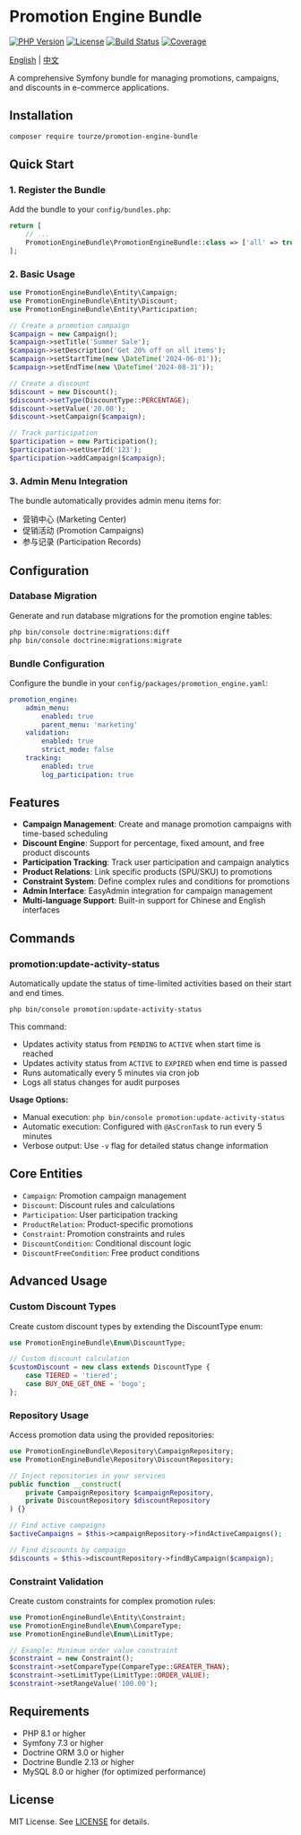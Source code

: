 # Promotion Engine Bundle

[![PHP Version](https://img.shields.io/badge/php-%3E%3D8.1-blue)](https://www.php.net/)
[![License](https://img.shields.io/badge/license-MIT-green)](LICENSE)
[![Build Status](https://img.shields.io/badge/build-passing-brightgreen)](https://github.com/tourze/promotion-engine-bundle)
[![Coverage](https://img.shields.io/badge/coverage-80%25-yellow)](https://github.com/tourze/promotion-engine-bundle)

[English](README.md) | [中文](README.zh-CN.md)

A comprehensive Symfony bundle for managing promotions, campaigns, and discounts in e-commerce applications.

## Installation

```bash
composer require tourze/promotion-engine-bundle
```

## Quick Start

### 1. Register the Bundle

Add the bundle to your `config/bundles.php`:

```php
return [
    // ...
    PromotionEngineBundle\PromotionEngineBundle::class => ['all' => true],
];
```

### 2. Basic Usage

```php
use PromotionEngineBundle\Entity\Campaign;
use PromotionEngineBundle\Entity\Discount;
use PromotionEngineBundle\Entity\Participation;

// Create a promotion campaign
$campaign = new Campaign();
$campaign->setTitle('Summer Sale');
$campaign->setDescription('Get 20% off on all items');
$campaign->setStartTime(new \DateTime('2024-06-01'));
$campaign->setEndTime(new \DateTime('2024-08-31'));

// Create a discount
$discount = new Discount();
$discount->setType(DiscountType::PERCENTAGE);
$discount->setValue('20.00');
$discount->setCampaign($campaign);

// Track participation
$participation = new Participation();
$participation->setUserId('123');
$participation->addCampaign($campaign);
```

### 3. Admin Menu Integration

The bundle automatically provides admin menu items for:
- 营销中心 (Marketing Center)
- 促销活动 (Promotion Campaigns)
- 参与记录 (Participation Records)

## Configuration

### Database Migration

Generate and run database migrations for the promotion engine tables:

```bash
php bin/console doctrine:migrations:diff
php bin/console doctrine:migrations:migrate
```

### Bundle Configuration

Configure the bundle in your `config/packages/promotion_engine.yaml`:

```yaml
promotion_engine:
    admin_menu:
        enabled: true
        parent_menu: 'marketing'
    validation:
        enabled: true
        strict_mode: false
    tracking:
        enabled: true
        log_participation: true
```

## Features

- **Campaign Management**: Create and manage promotion campaigns with time-based scheduling
- **Discount Engine**: Support for percentage, fixed amount, and free product discounts
- **Participation Tracking**: Track user participation and campaign analytics
- **Product Relations**: Link specific products (SPU/SKU) to promotions
- **Constraint System**: Define complex rules and conditions for promotions
- **Admin Interface**: EasyAdmin integration for campaign management
- **Multi-language Support**: Built-in support for Chinese and English interfaces

## Commands

### promotion:update-activity-status

Automatically update the status of time-limited activities based on their start and end times.

```bash
php bin/console promotion:update-activity-status
```

This command:
- Updates activity status from `PENDING` to `ACTIVE` when start time is reached
- Updates activity status from `ACTIVE` to `EXPIRED` when end time is passed
- Runs automatically every 5 minutes via cron job
- Logs all status changes for audit purposes

**Usage Options:**
- Manual execution: `php bin/console promotion:update-activity-status`
- Automatic execution: Configured with `@AsCronTask` to run every 5 minutes
- Verbose output: Use `-v` flag for detailed status change information

## Core Entities

- `Campaign`: Promotion campaign management
- `Discount`: Discount rules and calculations
- `Participation`: User participation tracking
- `ProductRelation`: Product-specific promotions
- `Constraint`: Promotion constraints and rules
- `DiscountCondition`: Conditional discount logic
- `DiscountFreeCondition`: Free product conditions

## Advanced Usage

### Custom Discount Types

Create custom discount types by extending the DiscountType enum:

```php
use PromotionEngineBundle\Enum\DiscountType;

// Custom discount calculation
$customDiscount = new class extends DiscountType {
    case TIERED = 'tiered';
    case BUY_ONE_GET_ONE = 'bogo';
};
```

### Repository Usage

Access promotion data using the provided repositories:

```php
use PromotionEngineBundle\Repository\CampaignRepository;
use PromotionEngineBundle\Repository\DiscountRepository;

// Inject repositories in your services
public function __construct(
    private CampaignRepository $campaignRepository,
    private DiscountRepository $discountRepository
) {}

// Find active campaigns
$activeCampaigns = $this->campaignRepository->findActiveCampaigns();

// Find discounts by campaign
$discounts = $this->discountRepository->findByCampaign($campaign);
```

### Constraint Validation

Create custom constraints for complex promotion rules:

```php
use PromotionEngineBundle\Entity\Constraint;
use PromotionEngineBundle\Enum\CompareType;
use PromotionEngineBundle\Enum\LimitType;

// Example: Minimum order value constraint
$constraint = new Constraint();
$constraint->setCompareType(CompareType::GREATER_THAN);
$constraint->setLimitType(LimitType::ORDER_VALUE);
$constraint->setRangeValue('100.00');
```

## Requirements

- PHP 8.1 or higher
- Symfony 7.3 or higher
- Doctrine ORM 3.0 or higher
- Doctrine Bundle 2.13 or higher
- MySQL 8.0 or higher (for optimized performance)

## License

MIT License. See [LICENSE](LICENSE) for details.